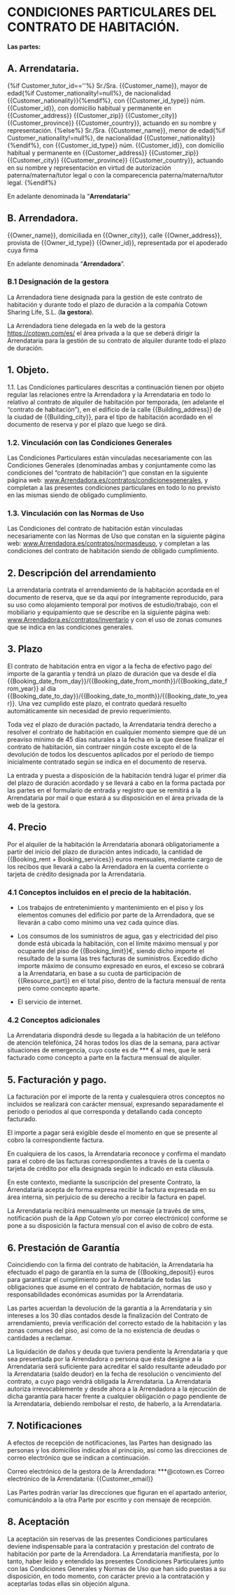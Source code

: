 # CONDICIONES PARTICULARES DEL CONTRATO DE HABITACIÓN.

**Las partes:**

## A. Arrendataria.

{%if Customer_tutor_id==''%}
Sr./Sra. {{Customer_name}}, mayor de edad{%if Customer_nationality!=null%}, de nacionalidad {{Customer_nationality}}{%endif%}, con {{Customer_id_type}} núm. {{Customer_id}}, con domicilio habitual y permanente en {{Customer_address}} {{Customer_zip}} {{Customer_city}} {{Customer_province}} {{Customer_country}}, actuando en su nombre y representación.
{%else%}
Sr./Sra. {{Customer_name}}, menor de edad{%if Customer_nationality!=null%}, de nacionalidad {{Customer_nationality}}{%endif%}, con {{Customer_id_type}} núm. {{Customer_id}}, con domicilio habitual y permanente en {{Customer_address}} {{Customer_zip}} {{Customer_city}} {{Customer_province}} {{Customer_country}}, actuando en su nombre y representación en virtud de autorización paterna/materna/tutor legal o con la comparecencia paterna/materna/tutor legal.
{%endif%}

En adelante denominada la “**Arrendataria**”

## B. Arrendadora.

{{Owner_name}}, domiciliada en {{Owner_city}}, calle {{Owner_address}}, provista de {{Owner_id_type}} {{Owner_id}}, representada por el apoderado cuya firma

En adelante denominada “**Arrendadora**”. 

### B.1 Designación de la gestora

La Arrendadora tiene designada para la gestión de este contrato de habitación y durante todo el plazo de duración a la compañía Cotown Sharing Life, S.L. (**la gestora**).

La Arrendadora tiene delegada en la web de la gestora https://cotown.com/es/ el área privada a la que se deberá dirigir la Arrendataria para la gestión de su contrato de alquiler durante todo el plazo de duración.

## 1. Objeto.

1.1. Las Condiciones particulares descritas a continuación tienen por objeto regular las relaciones entre la Arrendadora y la Arrendataria en todo lo relativo al contrato de alquiler de habitación por temporada, (en adelante el “contrato de habitación”), en el edificio de la calle {{Building_address}} de la ciudad de {{Building_city}}, para el tipo de habitación acordado en el documento de reserva y por el plazo que luego se dirá. 

### 1.2. Vinculación con las Condiciones Generales
 
Las Condiciones Particulares están vinculadas necesariamente con las Condiciones Generales (denominadas ambas y conjuntamente como las condiciones del “contrato de habitación”) que constan en la siguiente página web: www.Arrendadora.es/contratos/condicionesgenerales, y completan a las presentes condiciones particulares en todo lo no previsto en las mismas siendo de obligado cumplimiento. 

### 1.3. Vinculación con las Normas de Uso

Las Condiciones del contrato de habitación están vinculadas necesariamente con las Normas de Uso que constan en la siguiente página web: www.Arrendadora.es/contratos/normasdeuso, y completan a las condiciones del contrato de habitación siendo de obligado cumplimiento.

## 2. Descripción del arrendamiento

La arrendataria contrata el arrendamiento de la habitación acordada en el documento de reserva, que se da aquí por íntegramente reproducido, para su uso como alojamiento temporal por motivos de estudio/trabajo, con el mobiliario y equipamiento que se describe en la siguiente página web: www.Arrendadora.es/contratos/inventario y con el uso de zonas comunes que se indica en las condiciones generales.

## 3. Plazo

El contrato de habitación entra en vigor a la fecha de efectivo pago del importe de la garantía y tendrá un plazo de duración que va desde el día {{Booking_date_from_day}}/{{Booking_date_from_month}}/{{Booking_date_from_year}} al día {{Booking_date_to_day}}/{{Booking_date_to_month}}/{{Booking_date_to_year}}. Una vez cumplido este plazo, el contrato quedará resuelto automáticamente sin necesidad de previo requerimiento.
 
Toda vez el plazo de duración pactado, la Arrendataria tendrá derecho a resolver el contrato de habitación en cualquier momento siempre que dé un preaviso mínimo de 45 días naturales a la fecha en la que desee finalizar el contrato de habitación, sin contraer ningún coste excepto el de la devolución de todos los descuentos aplicados por el período de tiempo inicialmente contratado según se indica en el documento de reserva.

La entrada y puesta a disposición de la habitación tendrá lugar el primer día del plazo de duración acordado y se llevará a cabo en la forma pactada por las partes en el formulario de entrada y registro que se remitirá a la Arrendataria por mail o que estará a su disposición en el área privada de la web de la gestora. 

## 4. Precio

Por el alquiler de la habitación la Arrendataria abonará obligatoriamente a partir del inicio del plazo de duración antes indicado, la cantidad de {{Booking_rent + Booking_services}} euros mensuales, mediante cargo de los recibos que llevará a cabo la Arrendadora en la cuenta corriente o tarjeta de crédito designada por la Arrendataria. 

### 4.1 Conceptos incluidos en el precio de la habitación.

- Los trabajos de entretenimiento y mantenimiento en el piso y los elementos comunes del edificio por parte de la Arrendadora, que se llevarán a cabo como mínimo una vez cada quince días.

- Los consumos de los suministros de agua, gas y  electricidad del piso donde está ubicada la habitación, con el límite máximo mensual y por ocupante del piso de {{Booking_limit}}€, siendo dicho importe el resultado de la suma las tres facturas de suministros. Excedido dicho importe máximo de consumo expresado en euros, el exceso se cobrará a la Arrendataria, en base a su cuota de participación de {{Resource_part}} en el total piso, dentro de la factura mensual de renta pero como concepto aparte.

- El servicio de internet.

### 4.2 Conceptos adicionales

La Arrendataria dispondrá desde su llegada a la habitación de un teléfono de atención telefónica, 24 horas todos los días de la semana, para activar situaciones de emergencia, cuyo coste es de *** € al mes, que le será facturado como concepto a parte en la factura mensual de alquiler.

## 5. Facturación y pago.

La facturación por el importe de la renta y cualesquiera otros conceptos no incluidos se realizará con carácter mensual, expresando separadamente el periodo o periodos al que corresponda y detallando cada concepto facturado.

El importe a pagar será exigible desde el momento en que se presente al cobro la correspondiente factura.

En cualquiera de los casos, la Arrendataria reconoce y confirma el mandato para el cobro de las facturas correspondientes a través de la cuenta o tarjeta de crédito por ella designada según lo indicado en esta cláusula.

En este contexto, mediante la suscripción del presente Contrato, la Arrendataria acepta de forma expresa recibir la factura expresada en su área interna, sin perjuicio de su derecho a recibir la factura en papel.

La Arrendataria recibirá mensualmente un mensaje (a través de sms, notificación push de la App Cotown y/o por correo electrónico) conforme se pone a su disposición la factura mensual con el aviso de cobro de esta.

## 6. Prestación de Garantía

Coincidiendo con la firma del contrato de habitación, la Arrendataria ha efectuado el pago de garantía en la suma de {{Booking_deposit}} euros para garantizar el cumplimiento por la Arrendataria de todas las obligaciones que asume en el contrato de habitación, normas de uso y responsabilidades económicas asumidas por la Arrendataria. 

Las partes acuerdan la devolución de la garantía a la Arrendataria y sin intereses a los 30 días contados desde la finalización del Contrato de arrendamiento, previa verificación del correcto estado de la habitación y las zonas comunes del piso, así como de la no existencia de deudas o cantidades a reclamar.

La liquidación de daños y deuda que tuviera pendiente la Arrendataria y que sea presentada por la Arrendadora o persona que ésta designe a la Arrendataria será suficiente para acreditar el saldo resultante adeudado por la Arrendataria (saldo deudor) en la fecha de resolución o vencimiento del contrato, a cuyo pago vendrá obligada la Arrendataria. La Arrendataria autoriza irrevocablemente y desde ahora a la Arrendadora a la ejecución de dicha garantía para hacer frente a cualquier obligación o pago pendiente de la Arrendataria, debiendo rembolsar el resto, de haberlo, a la Arrendataria.

## 7. Notificaciones

A efectos de recepción de notificaciones, las Partes han designado las personas y los domicilios indicados al principio, así como las direcciones de correo electrónico que se indican a continuación.

Correo electrónico de la gestora de la Arrendadora: ***@cotown.es
Correo electrónico de la Arrendataria: {{Customer_email}}

Las Partes podrán variar las direcciones que figuran en el apartado anterior, comunicándolo a la otra Parte por escrito y con mensaje de recepción.

## 8. Aceptación

La aceptación sin reservas de las presentes Condiciones particulares deviene indispensable para la contratación y prestación del contrato de habitación por parte de la Arrendadora. La Arrendataria manifiesta, por lo tanto, haber leído y entendido las presentes Condiciones Particulares junto con las Condiciones Generales y Normas de Uso que han sido puestas a su disposición, en todo momento, con carácter previo a la contratación y aceptarlas todas ellas sin objeción alguna.